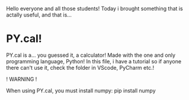 Hello everyone and all those students! Today i brought something that is actally useful, and that is...
# PY.cal!

PY.cal is a... you guessed it, a calculator! Made with the one and only programming language, Python!
In this file, i have a tutorial so if anyone there can't use it, check the folder in VScode, PyCharm etc.!

! WARNING !

When using PY.cal, you must install numpy:
pip install numpy
